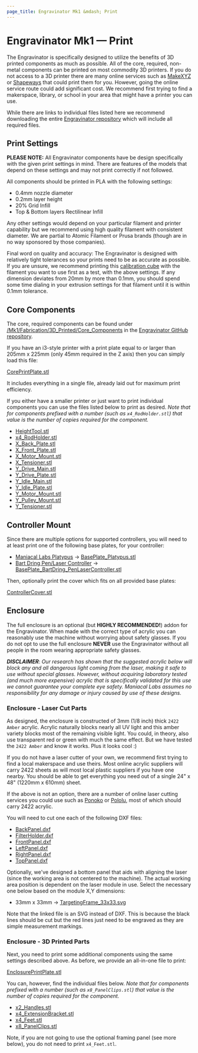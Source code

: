 ```yaml
---
page_title: Engravinator Mk1 &mdash; Print
---
```

# Engravinator Mk1 &mdash; Print

The Engravinator is specifically designed to utilize the benefits of 3D printed components as much as possible. All of the core, required, non-metal components can be printed on most commodity 3D printers. If you do not access to a 3D printer there are many online services such as [MakeXYZ](https://makexyz.com) or [Shapeways](https://shapeways.com) that could print them for you. However, going the online service route could add significant cost. We recommend first trying to find a makerspace, library, or school in your area that might have a printer you can use.

While there are links to individual files listed here we recommend downloading the entire [Engravinator repository](https://github.com/ManiacalLabs/Engravinator/archive/master.zip) which will include all required files.

## Print Settings

**PLEASE NOTE:** All Engravinator components have be design specifically with the given print settings in mind. There are features of the models that depend on these settings and may not print correctly if not followed.

All components should be printed in PLA with the following settings:

-   0.4mm nozzle diameter
-   0.2mm layer height
-   20% Grid Infill
-   Top & Bottom layers Rectilinear Infill

Any other settings would depend on your particular filament and printer capability but we recommend using high quality filament with consistent diameter. We are partial to Atomic Filament or Prusa brands (though are in no way sponsored by those companies).

Final word on quality and accuracy: The Engravinator is designed with relatively tight tolerances so your prints need to be as accurate as possible. If you are unsure, we recommend printing this [calibration cube](https://www.thingiverse.com/thing:1586206) with the filament you want to use first as a test, with the above settings. If any dimension deviates from 20mm by more than 0.1mm, you should spend some time dialing in your extrusion settings for that filament until it is within 0.1mm tolerance.

## Core Components

The core, required components can be found under [/Mk1/Fabrication/3D_Printed/Core_Components](https://github.com/ManiacalLabs/Engravinator/tree/master/Mk1/Fabrication/3D_Printed/Core_Components) in the [Engravinator GitHub repository](https://github.com/ManiacalLabs/Engravinator/).

If you have an i3-style printer with a print plate equal to or larger than 205mm x 225mm (only 45mm required in the Z axis) then you can simply load this file:

[CorePrintPlate.stl](https://github.com/ManiacalLabs/Engravinator/tree/master/Mk1/Fabrication/3D_Printed/Core_Components/CorePrintPlate.stl)

It includes everything in a single file, already laid out for maximum print efficiency.

If you either have a smaller printer or just want to print individual components you can use the files listed below to print as desired. *Note that for components prefixed with a number (such as `x4_RodHolder.stl`) that value is the number of copies required for the component.*

-   [HeightTool.stl](https://github.com/ManiacalLabs/Engravinator/tree/master/Mk1/Fabrication/3D_Printed/Core_Components/HeightTool.stl)
-   [x4_RodHolder.stl](https://github.com/ManiacalLabs/Engravinator/tree/master/Mk1/Fabrication/3D_Printed/Core_Components/x4_RodHolder.stl)
-   [X_Back_Plate.stl](https://github.com/ManiacalLabs/Engravinator/tree/master/Mk1/Fabrication/3D_Printed/Core_Components/X_Back_Plate.stl)
-   [X_Front_Plate.stl](https://github.com/ManiacalLabs/Engravinator/tree/master/Mk1/Fabrication/3D_Printed/Core_Components/X_Front_Plate.stl)
-   [X_Motor_Mount.stl](https://github.com/ManiacalLabs/Engravinator/tree/master/Mk1/Fabrication/3D_Printed/Core_Components/X_Motor_Mount.stl)
-   [X_Tensioner.stl](https://github.com/ManiacalLabs/Engravinator/tree/master/Mk1/Fabrication/3D_Printed/Core_Components/X_Tensioner.stl)
-   [Y_Drive_Main.stl](https://github.com/ManiacalLabs/Engravinator/tree/master/Mk1/Fabrication/3D_Printed/Core_Components/Y_Drive_Main.stl)
-   [Y_Drive_Plate.stl](https://github.com/ManiacalLabs/Engravinator/tree/master/Mk1/Fabrication/3D_Printed/Core_Components/Y_Drive_Plate.stl)
-   [Y_Idle_Main.stl](https://github.com/ManiacalLabs/Engravinator/tree/master/Mk1/Fabrication/3D_Printed/Core_Components/Y_Idle_Main.stl)
-   [Y_Idle_Plate.stl](https://github.com/ManiacalLabs/Engravinator/tree/master/Mk1/Fabrication/3D_Printed/Core_Components/Y_Idle_Plate.stl)
-   [Y_Motor_Mount.stl](https://github.com/ManiacalLabs/Engravinator/tree/master/Mk1/Fabrication/3D_Printed/Core_Components/Y_Motor_Mount.stl)
-   [Y_Pulley_Mount.stl](https://github.com/ManiacalLabs/Engravinator/tree/master/Mk1/Fabrication/3D_Printed/Core_Components/Y_Pulley_Mount.stl)
-   [Y_Tensioner.stl](https://github.com/ManiacalLabs/Engravinator/tree/master/Mk1/Fabrication/3D_Printed/Core_Components/Y_Tensioner.stl)

## Controller Mount

Since there are multiple options for supported controllers, you will need to at least print one of the following base plates, for your controller:

-   [Maniacal Labs Platypus](https://github.com/ManiacalLabs/Platypus) -> [BasePlate_Platypus.stl](https://github.com/ManiacalLabs/Engravinator/tree/master/Mk1/Fabrication/3D_Printed/Controller_Box/BasePlate_Platypus.stl)
-   [Bart Dring Pen/Laser Controller](https://www.tindie.com/products/33366583/penlaser-bot-controller/) -> [BasePlate_BartDring_PenLaserController.stl](https://github.com/ManiacalLabs/Engravinator/tree/master/Mk1/Fabrication/3D_Printed/Controller_Box/BasePlate_BartDring_PenLaserController.stl)

Then, optionally print the cover which fits on all provided base plates:

[ControllerCover.stl](https://github.com/ManiacalLabs/Engravinator/tree/master/Mk1/Fabrication/3D_Printed/Controller_Box/ControllerCover.stl)


## Enclosure

The full enclosure is an optional (but **HIGHLY RECOMMENDED!**) addon for the Engravinator. When made with the correct type of acrylic you can reasonably use the machine without worrying about safety glasses. If you do not opt to use the full enclosure **NEVER** use the Engravinator without all people in the room wearing appropriate safety glasses.

__*DISCLAIMER*__: *Our research has shown that the suggested acrylic below will block any and all dangerous light coming from the laser, making it safe to use without special glasses. However, without acquiring laboratory tested (and much more expensive) acrylic that is specifically validated for this use we cannot guarantee your complete eye safety. Maniacal Labs assumes no responsibility for any damage or injury caused by use of these designs.*

### Enclosure - Laser Cut Parts

As designed, the enclosure is constructed of 3mm (1/8 inch) thick `2422 Amber` acrylic. Acrylic naturally blocks nearly all UV light and this amber variety blocks most of the remaining visible light. You could, in theory, also use transparent red or green with much the same effect. But we have tested the `2422 Amber` and know it works. Plus it looks cool :)

If you do not have a laser cutter of your own, we recommend first trying to find a local makerspace and use theirs. Most online acrylic suppliers will carry 2422 sheets as will most local plastic suppliers if you have one nearby. You should be able to get everything you need out of a single 24" x 48" (1220mm x 610mm) sheet.

If the above is not an option, there are a number of online laser cutting services you could use such as [Ponoko](https://www.ponoko.com/laser-cutting) or [Pololu](https://www.pololu.com/product/749), most of which should carry 2422 acrylic.

You will need to cut one each of the following DXF files:

-   [BackPanel.dxf](https://github.com/ManiacalLabs/Engravinator/tree/master/Mk1/Fabrication/Laser_Cut/BackPanel.dxf)
-   [FilterHolder.dxf](https://github.com/ManiacalLabs/Engravinator/tree/master/Mk1/Fabrication/Laser_Cut/FilterHolder.dxf)
-   [FrontPanel.dxf](https://github.com/ManiacalLabs/Engravinator/tree/master/Mk1/Fabrication/Laser_Cut/FrontPanel.dxf)
-   [LeftPanel.dxf](https://github.com/ManiacalLabs/Engravinator/tree/master/Mk1/Fabrication/Laser_Cut/LeftPanel.dxf)
-   [RightPanel.dxf](https://github.com/ManiacalLabs/Engravinator/tree/master/Mk1/Fabrication/Laser_Cut/RightPanel.dxf)
-   [TopPanel.dxf](https://github.com/ManiacalLabs/Engravinator/tree/master/Mk1/Fabrication/Laser_Cut/TopPanel.dxf)

Optionally, we've designed a bottom panel that aids with aligning the laser (since the working area is not centered to the machine). The actual working area position is dependent on the laser module in use. Select the necessary one below based on the module X,Y dimensions:

-   33mm x 33mm -> [TargetingFrame_33x33.svg](https://github.com/ManiacalLabs/Engravinator/tree/master/Mk1/Fabrication/Laser_Cut/TargetingFrame_33x33.svg)

Note that the linked file is an SVG instead of DXF. This is because the black lines should be cut but the red lines just need to be engraved as they are simple measurement markings.

### Enclosure - 3D Printed Parts

Next, you need to print some additional components using the same settings described above. As before, we provide an all-in-one file to print:

[EnclosurePrintPlate.stl](https://github.com/ManiacalLabs/Engravinator/tree/master/Mk1/Fabrication/3D_Printed/Enclosure/EnclosurePrintPlate.stl)

You can, however, find the individual files below. *Note that for components prefixed with a number (such as `x8_PanelClips.stl`) that value is the number of copies required for the component.*

-   [x2_Handles.stl](https://github.com/ManiacalLabs/Engravinator/tree/master/Mk1/Fabrication/3D_Printed/Enclosure/x2_Handles.stl)
-   [x4_ExtensionBracket.stl](https://github.com/ManiacalLabs/Engravinator/tree/master/Mk1/Fabrication/3D_Printed/Enclosure/x4_ExtensionBracket.stl)
-   [x4_Feet.stl](https://github.com/ManiacalLabs/Engravinator/tree/master/Mk1/Fabrication/3D_Printed/Enclosure/x4_Feet.stl)
-   [x8_PanelClips.stl](https://github.com/ManiacalLabs/Engravinator/tree/master/Mk1/Fabrication/3D_Printed/Enclosure/x8_PanelClips.stl)

Note, if you are not going to use the optional framing panel (see more below), you do not need to print `x4_Feet.stl`.